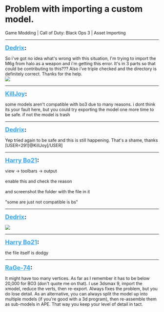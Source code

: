 # Problem with importing a custom model.
Game Modding | Call of Duty: Black Ops 3 | Asset Importing

---
<strong style="font-size: 1.4em;"><span style="text-decoration: underline;text-decoration-color: #34a7f9;"><span style="color:#34a7f9;">Dedrix</span></span>:</strong>

<p>So i&#39;ve got no idea what&#39;s wrong with this situation, I&#39;m trying to import the M6g from halo as a weapon and i&#39;m getting this error. It&#39;s in 3 parts so that could be contributing to this??? Also i&#39;ve triple checked and the directory is definitely correct. Thanks for the help.<br /><img style="max-width: 500px;" src="{{ '/wiki/threads/assets/a.123.jpg' | relative_url }}"></p>

---
<strong style="font-size: 1.4em;"><span style="text-decoration: underline;text-decoration-color: #34a7f9;"><span style="color:#34a7f9;">KillJoy</span></span>:</strong>

<p>some models aren&#39;t compatible with bo3 due to many reasons. i dont think its your fault here, but you could try exporting the model one more time to be safe. if not the model is trash</p>

---
<strong style="font-size: 1.4em;"><span style="text-decoration: underline;text-decoration-color: #34a7f9;"><span style="color:#34a7f9;">Dedrix</span></span>:</strong>

<p>Yep tried again to be safe and this is still happening. That&#39;s a shame, thanks [USER=291]@KillJoy[/USER]</p>

---
<strong style="font-size: 1.4em;"><span style="text-decoration: underline;text-decoration-color: #34a7f9;"><span style="color:#34a7f9;">Harry Bo21</span></span>:</strong>

<p>view -&gt; toolbars -&gt; output<br /><br />enable this and check the reason<br /><br />and screenshot the folder with the file in it<br /><br />&quot;some are just not compatible is bs&quot;</p>

---
<strong style="font-size: 1.4em;"><span style="text-decoration: underline;text-decoration-color: #34a7f9;"><span style="color:#34a7f9;">Dedrix</span></span>:</strong>

<p><img style="max-width: 500px;" src="{{ '/wiki/threads/assets/a.135.jpg' | relative_url }}"></p>

---
<strong style="font-size: 1.4em;"><span style="text-decoration: underline;text-decoration-color: #34a7f9;"><span style="color:#34a7f9;">Harry Bo21</span></span>:</strong>

<p>the file itself is dodgy</p>

---
<strong style="font-size: 1.4em;"><span style="text-decoration: underline;text-decoration-color: #34a7f9;"><span style="color:#34a7f9;">RaGe-74</span></span>:</strong>

<p>It might have too many vertices. As far as I remember it has to be below 20,000 for BO3 (don&#39;t quote me on that). I use 3dsmax 9, import the xmodel, reduce the verts, then re-export. Always fixes the problem, but you do lose detail. As an alternative, you can always split the model up into multiple models (if you&#39;re good with a 3d program), then re-assemble them as sub-models in APE. That way you keep your level of detail in tact.</p>
